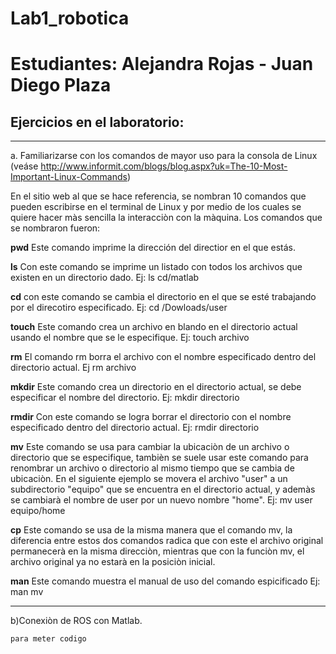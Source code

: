 # Lab1_robotica
# Estudiantes: Alejandra Rojas - Juan Diego Plaza
## Ejercicios en el laboratorio:
***
a.  Familiarizarse  con  los  comandos  de  mayor  uso  para  la  consola  de  Linux  (veáse http://www.informit.com/blogs/blog.aspx?uk=The-10-Most-Important-Linux-Commands)

  En el sitio web al que se hace referencia, se nombran 10 comandos que pueden escribirse en el terminal de Linux y por medio de los cuales se quiere hacer màs sencilla la interacciòn con la màquina. Los comandos que se nombraron fueron:

  **pwd**
  Este comando imprime la dirección del directior en el que estás. 

  **ls**
  Con este comando se imprime un listado con todos los archivos que existen en un directorio dado. Ej: ls cd/matlab

  **cd**
  con este comando  se cambia el directorio en el que se esté trabajando por el direcotiro especificado. Ej: cd /Dowloads/user

  **touch**
  Este comando crea un archivo en blando en el directorio actual usando el nombre que se le especifique. Ej: touch archivo

  **rm**
  El comando rm borra el archivo con el nombre especificado dentro del directorio actual. Ej rm archivo

  **mkdir**
  Este comando crea un directorio en el directorio actual, se debe especificar el nombre del directorio. Ej: mkdir directorio

  **rmdir**
  Con este comando se logra borrar el directorio con el nombre especificado dentro del directorio actual. Ej: rmdir directorio

  **mv** 
  Este comando se usa para cambiar la ubicaciòn de un archivo o directorio que se especifique, tambièn se suele usar este comando para renombrar un archivo o directorio al mismo tiempo que se cambia de ubicaciòn. En el siguiente ejemplo se movera el archivo "user" a un subdirectorio "equipo" que se encuentra en el directorio actual, y ademàs se cambiarà el nombre de user por un nuevo nombre "home". Ej: mv user equipo/home

  **cp**
  Este comando se usa de la misma manera que el comando mv, la diferencia entre estos dos comandos radica que con este el archivo original permanecerà en la misma direcciòn, mientras que con la funciòn mv, el archivo original ya no estarà en la posiciòn inicial.

  **man**
  Este comando muestra el manual de uso del comando espicificado   Ej: man mv                                                                                                                                                                                                       
***
b)Conexiòn de ROS con Matlab.



```
para meter codigo
```
